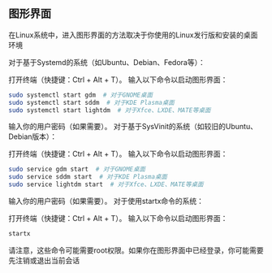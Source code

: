 ## 图形界面
在Linux系统中，进入图形界面的方法取决于你使用的Linux发行版和安装的桌面环境

对于基于Systemd的系统（如Ubuntu、Debian、Fedora等）：

打开终端（快捷键：Ctrl + Alt + T）。
输入以下命令以启动图形界面：
```bash
sudo systemctl start gdm  # 对于GNOME桌面
sudo systemctl start sddm  # 对于KDE Plasma桌面
sudo systemctl start lightdm  # 对于Xfce、LXDE、MATE等桌面
```
输入你的用户密码（如果需要）。
对于基于SysVinit的系统（如较旧的Ubuntu、Debian版本）：

打开终端（快捷键：Ctrl + Alt + T）。
输入以下命令以启动图形界面：
```bash
sudo service gdm start  # 对于GNOME桌面
sudo service sddm start  # 对于KDE Plasma桌面
sudo service lightdm start  # 对于Xfce、LXDE、MATE等桌面
```
输入你的用户密码（如果需要）。
对于使用startx命令的系统：

打开终端（快捷键：Ctrl + Alt + T）。
输入以下命令以启动图形界面：
```bash
startx
```
请注意，这些命令可能需要root权限。如果你在图形界面中已经登录，你可能需要先注销或退出当前会话